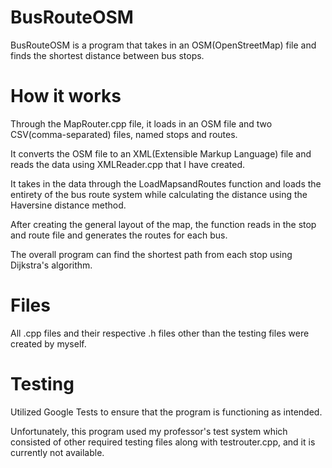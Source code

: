 # BusRouteOSM

BusRouteOSM is a program that takes in an OSM(OpenStreetMap) file and finds the shortest distance between bus stops.

# How it works

Through the MapRouter.cpp file, it loads in an OSM file and two CSV(comma-separated) files, named stops and routes.

It converts the OSM file to an XML(Extensible Markup Language) file and reads the data using XMLReader.cpp that I have created.

It takes in the data through the LoadMapsandRoutes function and loads the entirety of the bus route system while calculating the distance using the Haversine distance method.

After creating the general layout of the map, the function reads in the stop and route file and generates the routes for each bus.

The overall program can find the shortest path from each stop using Dijkstra's algorithm.

# Files

All .cpp files and their respective .h files other than the testing files were created by myself.

# Testing

Utilized Google Tests to ensure that the program is functioning as intended.

Unfortunately, this program used my professor's test system which consisted of other required testing files along with testrouter.cpp, and it is currently not available.


